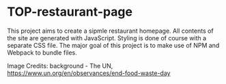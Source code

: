 # TOP-restaurant-page

This project aims to create a sipmle restaurant homepage. All contents of the site are generated with JavaScript. Styling is done of course with a separate CSS file. The major goal of this project is to make use of NPM and Webpack to bundle files.

Image Credits:
background - The UN, https://www.un.org/en/observances/end-food-waste-day